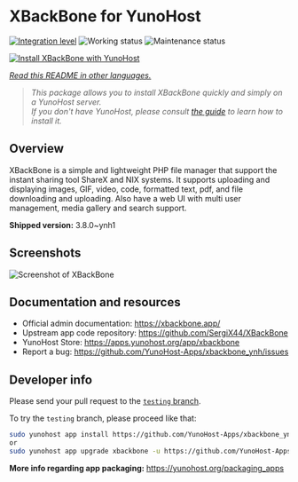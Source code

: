 <!--
N.B.: This README was automatically generated by <https://github.com/YunoHost/apps/tree/master/tools/readme_generator>
It shall NOT be edited by hand.
-->

# XBackBone for YunoHost

[![Integration level](https://apps.yunohost.org/badge/integration/xbackbone)](https://ci-apps.yunohost.org/ci/apps/xbackbone/)
![Working status](https://apps.yunohost.org/badge/state/xbackbone)
![Maintenance status](https://apps.yunohost.org/badge/maintained/xbackbone)

[![Install XBackBone with YunoHost](https://install-app.yunohost.org/install-with-yunohost.svg)](https://install-app.yunohost.org/?app=xbackbone)

*[Read this README in other languages.](./ALL_README.md)*

> *This package allows you to install XBackBone quickly and simply on a YunoHost server.*  
> *If you don't have YunoHost, please consult [the guide](https://yunohost.org/install) to learn how to install it.*

## Overview

XBackBone is a simple and lightweight PHP file manager that support the instant sharing tool ShareX and NIX systems. It supports uploading and displaying images, GIF, video, code, formatted text, pdf, and file downloading and uploading. Also have a web UI with multi user management, media gallery and search support.


**Shipped version:** 3.8.0~ynh1

## Screenshots

![Screenshot of XBackBone](./doc/screenshots/screenshot.png)

## Documentation and resources

- Official admin documentation: <https://xbackbone.app/>
- Upstream app code repository: <https://github.com/SergiX44/XBackBone>
- YunoHost Store: <https://apps.yunohost.org/app/xbackbone>
- Report a bug: <https://github.com/YunoHost-Apps/xbackbone_ynh/issues>

## Developer info

Please send your pull request to the [`testing` branch](https://github.com/YunoHost-Apps/xbackbone_ynh/tree/testing).

To try the `testing` branch, please proceed like that:

```bash
sudo yunohost app install https://github.com/YunoHost-Apps/xbackbone_ynh/tree/testing --debug
or
sudo yunohost app upgrade xbackbone -u https://github.com/YunoHost-Apps/xbackbone_ynh/tree/testing --debug
```

**More info regarding app packaging:** <https://yunohost.org/packaging_apps>
